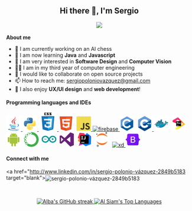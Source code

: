 <h2 align="center">
  Hi there 👋, I'm Sergio 
</h2>
<!--<a href="https://gpvc.arturio.dev/spolonio93"><img src="https://gpvc.arturio.dev/spolonio93" align="left" alt="Visits"></a>-->
<p align="center">
  <a href="https://github.com/spolonio93"><img src="https://readme-typing-svg.herokuapp.com/?lines=Computer%20Science%20Student;Self%20Taught%20Front%20End%20Developer;Always%20learning%20new%20things&center=true&width=380&height=45"></a>
</p>


**About me**

- 🔭 I am currently working on an AI chess
- 🌱 I am now learning **Java** and **Javascript**
- 📲 I am very interested in **Software Design** and **Computer Vision**
- 👨‍💻 I am in my third year of computer engineering
- 👯 I would like to collaborate on open source projects
- 📫 How to reach me: sergiopoloniovazquez@gmail.com
- 🚀 I also enjoy **UX/UI design** and **web development**!


<!--[![trophy](https://github-profile-trophy.vercel.app/?username=spolonio93&theme=radical)](https://github.com/spolonio93/github-profile-trophy)-->
#### Programming languages and IDEs
<div>
  <a href="https://www.java.com" target="_blank" rel="noreferrer"> 
    <img src="https://raw.githubusercontent.com/devicons/devicon/master/icons/java/java-original.svg" alt="java" width="40" height="40"/> </a> 
  <a href="https://www.python.org" target="_blank" rel="noreferrer"> 
    <img src="https://raw.githubusercontent.com/devicons/devicon/master/icons/python/python-original.svg" alt="python" width="40" height="40"/> </a> 
  <a href="https://www.w3schools.com/css/" target="_blank" rel="noreferrer"> 
    <img src="https://raw.githubusercontent.com/devicons/devicon/master/icons/css3/css3-original-wordmark.svg" alt="css3" width="50" height="50"/> </a> 
  <img src="https://github.com/devicons/devicon/blob/master/icons/html5/html5-original.svg" title="HTML5" alt="HTML" width="40" height="40"/>&nbsp;
  <a href="https://developer.mozilla.org/en-US/docs/Web/JavaScript" target="_blank" rel="noreferrer"> 
    <img src="https://raw.githubusercontent.com/devicons/devicon/master/icons/javascript/javascript-original.svg" alt="javascript" width="40" height="40"/> </a> 
  <a href="https://firebase.google.com/" target="_blank" rel="noreferrer"> 
    <img src="https://www.vectorlogo.zone/logos/firebase/firebase-icon.svg" alt="firebase" width="40" height="40"/> </a>
  <img src="https://github.com/devicons/devicon/blob/master/icons/c/c-original.svg" title="C"  alt="C" width="40" height="40"/>&nbsp;
  <a href="https://www.w3schools.com/cpp/" target="_blank" rel="noreferrer"> 
    <img src="https://raw.githubusercontent.com/devicons/devicon/master/icons/cplusplus/cplusplus-original.svg" alt="cplusplus" width="40" height="40"/> </a> 
  <img src="https://github.com/devicons/devicon/blob/master/icons/docker/docker-original.svg" title="Docker"  alt="Docker" width="40" height="40"/>&nbsp;
  <img src="https://github.com/devicons/devicon/blob/master/icons/jetbrains/jetbrains-original.svg" title="Jetbrains" alt="Jetbrains" width="40" height="40"/>&nbsp;
  <img src="https://github.com/devicons/devicon/blob/master/icons/android/android-original.svg" title="Android" alt="Android" width="40" height="40"/>&nbsp;
  <img src="https://github.com/devicons/devicon/blob/master/icons/anaconda/anaconda-original.svg" title="Anaconda" alt="Anaconda" width="40" height="40"/>&nbsp;
  <img src="https://github.com/devicons/devicon/blob/master/icons/arduino/arduino-original.svg" title="Arduino" alt="Arduino" width="40" height="40"/>&nbsp;
  <img src="https://github.com/devicons/devicon/blob/master/icons/visualstudio/visualstudio-plain.svg" title="visual studio" alt="visual studio" width="40" height="40"/>&nbsp;
  <img src="https://github.com/devicons/devicon/blob/master/icons/intellij/intellij-original.svg" title="intellij" alt="intellij" width="40" height="40"/>&nbsp;
  <img src="https://github.com/devicons/devicon/blob/master/icons/jupyter/jupyter-original.svg" title="jupyter" alt="jupyter" width="40" height="40"/>&nbsp;
  <a href="https://www.adobe.com/products/xd.html" target="_blank" rel="noreferrer"> 
    <img src="https://cdn.worldvectorlogo.com/logos/adobe-xd.svg" alt="xd" width="40" height="40"/> </a> 
  <img src="https://github.com/devicons/devicon/blob/master/icons/bootstrap/bootstrap-original.svg" title="bootstrap" alt="bootstrap" width="40" height="40"/>&nbsp;
</div>

#### Connect with me

<a href="http://www.linkedin.com/in/sergio-polonio-vázquez-2849b5183 target="blank"><img align="center" src="https://raw.githubusercontent.com/rahuldkjain/github-profile-readme-generator/master/src/images/icons/Social/linked-in-alt.svg" alt="sergio-polonio-vázquez-2849b5183" height="20" width="30" /></a>


<!-- Top Projects -->
<br>

<p align="center">
      <a href="https://github.com/spolonio93">
        <img src="https://github-readme-streak-stats.herokuapp.com/?user=alba-ch&theme=radical&hide_border=true&background=1F222E" alt="Alba's GitHub streak" height="192px" width="54%"/>
      </a>
      <a href="https://github.com/alba-ch"><img alt="Al Siam's Top Languages" src="https://denvercoder1-github-readme-stats.vercel.app/api/top-langs/?username=alba-ch&langs_count=8&layout=compact&theme=react&hide_border=true&bg_color=1F222E&title_color=F85D7F&icon_color=F8D866" height="192px" width="45%"/></a>
    </p>
